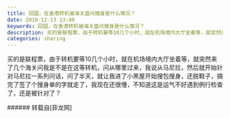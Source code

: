 ```yaml
---
title: 回国，在香港转机被海关盘问搜身是什么情况？
date: 2018-12-13 13:49
keywords: 回国，在香港转机被海关盘问搜身是什么情况？
description: 买的是联程票，由于转机要等10几个小时，就在机场境内大厅坐着等，就突然来了几个海关问我是不是在这等转机，问从哪里过来，我说从马尼拉，然后就开始针对马尼拉一系列问话，问了半天，就让我进了小黑屋开始搜包搜身，还脱鞋子，搞完了签了个搜身单的字就走了，我现在还很懵，不知道这是运气不好遇到例行检查了，还是被针对了？
categories: sharing
---
```

<td class="t_f" id="postmessage_2462821">

买的是联程票，由于转机要等10几个小时，就在机场境内大厅坐着等，就突然来了几个海关问我是不是在这等转机，问从哪里过来，我说从马尼拉，然后就开始针对马尼拉一系列问话，问了半天，就让我进了小黑屋开始搜包搜身，还脱鞋子，搞完了签了个搜身单的字就走了，我现在还很懵，不知道这是运气不好遇到例行检查了，还是被针对了？<br/>
</td>
###### 转载自[菲龙网]